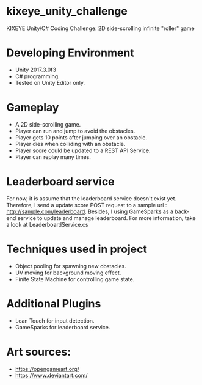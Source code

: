 # kixeye_unity_challenge
KIXEYE Unity/C# Coding Challenge: 2D side-scrolling infinite "roller" game

# Developing Environment
- Unity 2017.3.0f3
- C# programming.
- Tested on Unity Editor only.

# Gameplay
- A 2D side-scrolling game.
- Player can run and jump to avoid the obstacles.
- Player gets 10 points after jumping over an obstacle.
- Player dies when colliding with an obstacle.
- Player score could be updated to a REST API Service.
- Player can replay many times.

# Leaderboard service
For now, it is assume that the leaderboard service doesn't exist yet. Therefore, I send a update score POST request to a sample url : http://sample.com/leaderboard.
Besides, I using GameSparks as a back-end service to update and manage leaderboard.
For more information, take a look at LeaderboardService.cs

# Techniques used in project
- Object pooling for spawning new obstacles.
- UV moving for background moving effect.
- Finite State Machine for controlling game state.

# Additional Plugins
- Lean Touch for input detection.
- GameSparks for leaderboard service.

# Art sources:
- https://opengameart.org/
- https://www.deviantart.com/
